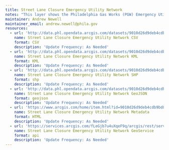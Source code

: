 ```yaml
---
title: Street Lane Closure Emergency Utility Network
notes: "This layer shows the Philadelphia Gas Works (PGW) Emergency Utility Network (EUN) with Excavation points.  \r\n"
maintainer: Andrew Newell
maintainer_email: andrew.newell@phila.gov
resources:
  - url: 'http://data.phl.opendata.arcgis.com/datasets/9010d26d9deb4cdb9bd8fbc45a8e55f5_0.csv'
    name: Street Lane Closure Emergency Utility Network CSV
    format: CSV
    description: 'Update Frequency: As Needed'
  - url: 'http://data.phl.opendata.arcgis.com/datasets/9010d26d9deb4cdb9bd8fbc45a8e55f5_0.kml'
    name: Street Lane Closure Emergency Utility Network KML
    format: KML
    description: 'Update Frequency: As Needed'
  - url: 'http://data.phl.opendata.arcgis.com/datasets/9010d26d9deb4cdb9bd8fbc45a8e55f5_0.zip'
    name: Street Lane Closure Emergency Utility Network SHP
    format: shp
    description: 'Update Frequency: As Needed'
  - url: 'http://data.phl.opendata.arcgis.com/datasets/9010d26d9deb4cdb9bd8fbc45a8e55f5_0.geojson'
    name: Street Lane Closure Emergency Utility Network GeoJSON
    format: geojson
    description: 'Update Frequency: As Needed'
  - url: 'https://www.arcgis.com/home/item.html?id=9010d26d9deb4cdb9bd8fbc45a8e55f5'
    name: Street Lane Closure Emergency Utility Network Metadata
    format: HTML
    description: 'Update Frequency: As Needed'
  - url: 'https://services.arcgis.com/fLeGjb7u4uXqeF9q/arcgis/rest/services/LaneClosure_EUN_XY/FeatureServer/0/query?outFields=*&where=1%3D1'
    name: Street Lane Closure Emergency Utility Network GeoService
    format: api
    description: 'Update Frequency: As Needed'
---
```

